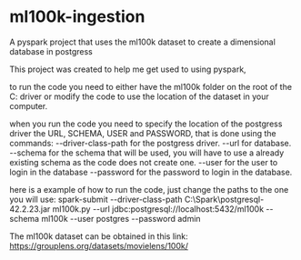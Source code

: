 # ml100k-ingestion
A pyspark project that uses the ml100k dataset to create a dimensional database in postgress

This project was created to help me get used to using pyspark,

to run the code you need to either have the ml100k folder on the root of the C: driver or modify the code to use the location of the dataset in your computer.

when you run the code you need to specify the location of the postgress driver the URL, SCHEMA, USER and PASSWORD, that is done using the commands:
--driver-class-path for the postgress driver.
--url for database.
--schema for the schema that will be used, you will have to use a already existing schema as the code does not create one.
--user for the user to login in the database
--password for the password to login in the database.



here is a example of how to run the code, just change the paths to the one you will use:
spark-submit --driver-class-path C:\Spark\postgresql-42.2.23.jar ml100k.py --url jdbc:postgresql://localhost:5432/ml100k --schema ml100k --user postgres --password admin


The ml100k dataset can be obtained in this link: https://grouplens.org/datasets/movielens/100k/
